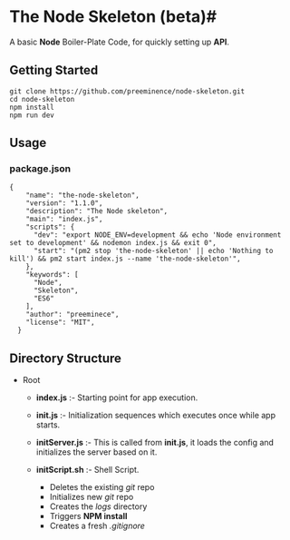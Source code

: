 # The Node Skeleton (beta)#
A basic **Node** Boiler-Plate Code, for quickly setting up **API**.

## Getting Started
```
git clone https://github.com/preeminence/node-skeleton.git
cd node-skeleton
npm install
npm run dev
```

## Usage
### package.json
```
{
    "name": "the-node-skeleton",
    "version": "1.1.0",
    "description": "The Node skeleton",
    "main": "index.js",
    "scripts": {
      "dev": "export NODE_ENV=development && echo 'Node environment set to development' && nodemon index.js && exit 0",
      "start": "(pm2 stop 'the-node-skeleton' || echo 'Nothing to kill') && pm2 start index.js --name 'the-node-skeleton'",
    },
    "keywords": [
      "Node",
      "Skeleton",
      "ES6"
    ],
    "author": "preeminece",
    "license": "MIT",
  }
```

## Directory Structure

- Root
    - **index.js** :- 
      Starting point for app execution.

    - **init.js** :- 
      Initialization sequences which executes once while app starts.

    - **initServer.js** :- 
      This is called from **init.js**, it loads the config and initializes the server based on it. 

    - **initScript.sh** :- Shell Script. 
        - Deletes the existing *git* repo 
        - Initializes new *git* repo
        - Creates the *logs* directory
        - Triggers **NPM install**
        - Creates a fresh *.gitignore*
  

